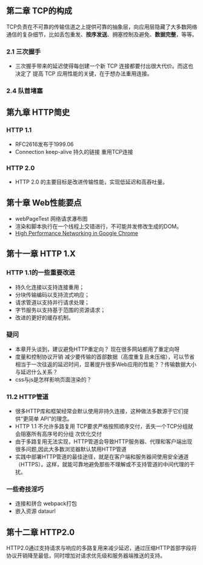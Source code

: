 ## 第二章 TCP的构成
TCP负责在不可靠的传输信道之上提供可靠的抽象层，向应用层隐藏了大多数网络
通信的复杂细节，比如丢包重发、**按序发送**、拥塞控制及避免、**数据完整**，等等。
### 2.1 三次握手
+ 三次握手带来的延迟使得每创建一个新 TCP 连接都要付出很大代价。而这也决定了
提高 TCP 应用性能的关键，在于想办法重用连接。

### 2.4 队首堵塞



## 第九章 HTTP简史
### HTTP 1.1
+ RFC2616发布于1999.06
+ Connection keep-alive 持久的链接 重用TCP连接

### HTTP 2.0
+ HTTP 2.0 的主要目标是改进传输性能，实现低延迟和高吞吐量。

## 第十章 Web性能要点
+ webPageTest  网络请求瀑布图
+ 渲染和脚本执行在一个线程上交错进行，不可能并发修改生成的DOM。  
+ [High Performance Networking in Google Chrome](https://www.igvita.com/posa/high-performance-networking-in-google-chrome/)

## 第十一章 HTTP 1.X
### HTTP 1.1的一些重要改进
+ 持久化连接以支持连接重用； 
+ 分块传输编码以支持流式响应； 
+ 请求管道以支持并行请求处理； 
+ 字节服务以支持基于范围的资源请求；　 
+ 改进的更好的缓存机制。

### 疑问
+ 本章开头谈到，建议避免HTTP重定向？ 现在很多网站都用了重定向呀
+ 度量和控制协议开销 减少要传输的首部数据（高度重复且未压缩），可以节省相当于一次往返的延迟时间，显著提升很多Web应用的性能？？传输数据大小与延迟什么关系？
+ css与js是怎样影响页面渲染的？

### 11.2 HTTP管道

+ 很多HTTP库和框架经常会默认使用非持久连接，这种做法多数源于它们提供“更简单 API”的理念。
+ HTTP 1.1 不允许多路复用   TCP要求严格按照顺序交付，丢失一个TCP分组就会阻塞所有高序号的分组 次优化交付
+ 由于多路复用无法实现，HTTP管道会导致HTTP服务器、代理和客户端出现很多问题,因此大多数浏览器默认禁用HTTP管道
+ 实践中部署HTTP管道的最佳途径，就是在客户端和服务器间使用安全通道（HTTPS）。这样，就能可靠地避免那些不理解或不支持管道的中间代理的干扰。

### 一些奇技淫巧
+ 连接和拼合 webpack打包
+ 嵌入资源 dataurl

## 第十二章 HTTP2.0
HTTP2.0通过支持请求与响应的多路复用来减少延迟，通过压缩HTTP首部字段将协议开销降至最低，同时增加对请求优先级和服务器端推送的支持。
